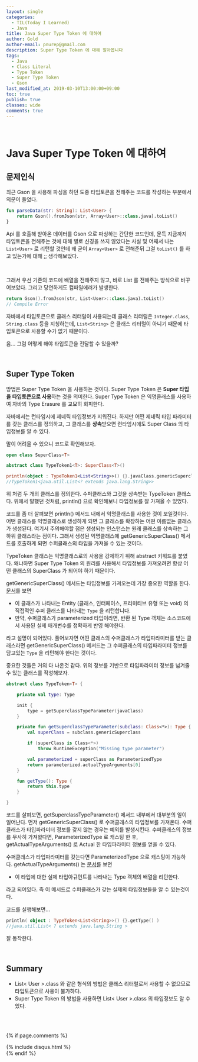 ```yaml
---
layout: single
categories:
  - TIL(Today I Learned)
  - Java
title: Java Super Type Token 에 대하여
author: Gold
author-email: pnurep@gmail.com
description: Super Type Token 에 대해 알아봅니다
tags:
  - Java
  - Class Literal
  - Type Token
  - Super Type Token
  - Gson
last_modified_at: 2019-03-10T13:00:00+09:00
toc: true
publish: true
classes: wide
comments: true
---
```


<br>

# Java Super Type Token 에 대하여

## 문제인식

최근 Gson 을 사용해 파싱을 하던 도중 타입토큰을 전해주는 코드를 작성하는 부분에서 의문이 들었다.

```kotlin
fun parseData(str: String): List<User> {
    return Gson().fromJson(str, Array<User>::class.java).toList()
}
```

Api 를 호출해 받아온 데이터를 Gson 으로 파싱하는 간단한 코드인데, 문득 지금까지 타입토큰을 전해주는 것에 대해 별로 신경을 쓰지 않았다는 사실 및 어째서 나는 ```List<User>``` 로 리턴할 것인데 왜 굳이 ```Array<User>``` 로 전해준뒤 그걸 ```toList()``` 를 하고 있는가에 대해 ;; 생각해보았다.

<br>

그래서 우선 기존의 코드에 배열을 전해주지 않고, 바로 List 를 전해주는 방식으로 바꾸어보았다.
그리고 당연하게도 컴파일에러가 발생한다.

```kotlin
return Gson().fromJson(str, List<User>::class.java).toList()
// Compile Error
```

자바에서 타입토큰으로 클래스 리터럴이 사용되는데 클래스 리터럴은 ```Integer.class```, ```String.class``` 등을 지칭하는데, ```List<String>``` 은 클래스 리터럴이 아니기 때문에 타입토큰으로 사용할 수가 없기 때문이다.

음... 그럼 어떻게 해야 타입토큰을 전달할 수 있을까?



<br>



## Super Type Token

방법은 Super Type Token 을 사용하는 것이다. Super Type Token 은 <b>Super 타입을 타입토큰으로 사용</b>하는 것을 의미한다.
Super Type Token 은 익명클래스를 사용하여 자바의 Type Erasure 를 교묘히 회피한다.

자바에서는 런타임시에 제네릭 타입정보가 지워진다. 하지만 어떤 제네릭 타입 파라미터를 갖는 클래스를 정의하고, 그 클래스를 <b>상속</b>받으면 런타임시에도 Super Class 의 타입정보를 알 수 있다.

말이 어려울 수 있으니 코드로 확인해보자.

```kotlin
open class SuperClass<T>

abstract class TypeToken1<T>: SuperClass<T>()

println(object : TypeToken1<List<String>>() {}.javaClass.genericSuperclass)
//TypeToken1<java.util.List<? extends java.lang.String>>
```

위 처럼 두 개의 클래스를 정의한다. 수퍼클래스와 그것을 상속받는 TypeToken 클래스다. 위에서 말했던 것처럼, println() 으로 확인해보니 타입정보를 잘 가져올 수 있었다.

코드를 좀 더 살펴보면 println() 메서드 내에서 익명클래스를 사용한 것이 보일것이다. 어떤 클래스를 익명클래스로 생성하게 되면 그 클래스를 확장하는 어떤 이름없는 클래스가 생성된다. 여기서 주의해야할 점은 생성되는 인스턴스는 원래 클래스를 상속하는 그 하위 클래스라는 점이다. 그래서 생성된 익명클래스에 getGenericSuperClass() 메서드를 호출하게 되면 수퍼클래스의 타입을 가져올 수 있는 것이다.

TypeToken 클래스는 익명클래스로의 사용을 강제하기 위해 abstract 키워드를 붙였다. 왜냐하면 Super Type Token 의 원리를 사용해서 타입정보를 가져오려면 항상 어떤 클래스의 SuperClass 가 되어야 하기 때문이다.

getGenericSuperClass() 메서드는 타입정보를 가져오는데 가장 중요한 역할을 한다. [문서](https://docs.oracle.com/javase/8/docs/api/java/lang/Class.html#getGenericSuperclass--)를 보면
* 이 클래스가 나타내는 Entity (클래스, 인터페이스, 프리미티브 유형 또는 void) 의 직접적인 수퍼 클래스를 나타내는 ```Type``` 을 리턴합니다.
* 만약, 수퍼클래스가 parameterized 타입이라면, 반환 된 Type 객체는 소스코드에서 사용된 실제 매개변수를 정확하게 반영 해야한다.

라고 설명이 되어있다. 풀어보자면 어떤 클래스의 수퍼클래스가 타입파라미터를 받는 클래스라면 getGenericSuperClass() 메서드는 그 수퍼클래스의 타입파라미터 정보를 담고있는 ```Type``` 을 리턴해야 한다는 것이다.



중요한 것들은 거의 다 나온것 같다. 위의 정보를 기반으로 타입파라미터 정보를 넘겨줄 수 있는 클래스를 작성해보자.

```kotlin
abstract class TypeToken<T> {

    private val type: Type

    init {
        type = getSuperclassTypeParameter(javaClass)
    }

    private fun getSuperclassTypeParameter(subclass: Class<*>): Type {
        val superClass = subclass.genericSuperclass

        if (superClass is Class<*>)
            throw RuntimeException("Missing type parameter")

        val parameterized = superClass as ParameterizedType
        return parameterized.actualTypeArguments[0]
    }

    fun getType(): Type {
        return this.type
    }

}
```

코드를 살펴보면, getSuperclassTypeParameter() 메서드 내부에서 대부분의 일이 일어난다. 먼저 getGenericSuperClass() 로 수퍼클래스의 타입정보를 가져온다. 수퍼클래스가 타입파라미터 정보를 갖지 않는 경우는 예외를 발생시킨다. 수퍼클래스의 정보를 무사히 가져왔다면, ParameterizedType 로 캐스팅 한 후, getActualTypeArguments() 로 Actual 한 타입파라미터 정보를 얻을 수 있다.

수퍼클래스가 타입파라미터를 갖는다면 ParameterizedType 으로 캐스팅이 가능하다. getActualTypeArguments() 는 [문서](https://docs.oracle.com/javase/8/docs/api/java/lang/reflect/ParameterizedType.html#getActualTypeArguments--)를 보면
* 이 타입에 대한 실제 타입아규먼트를 나타내는 Type 객체의 배열을 리턴한다.

라고 되어있다. 즉 이 메서드로 수퍼클래스가 갖는 실제의 타입정보들을 알 수 있는것이다.


코드를 실행해보면...

```kotlin
println( object : TypeToken<List<String>>() {}.getType() )
//java.util.List< ? extends java.lang.String >
```

잘 동작한다.




<br>




## Summary

* List< User >.class 와 같은 형식의 방법은 클래스 리터럴로서 사용할 수 없으므로 타입토큰으로 사용이 불가하다.
* Super Type Token 의 방법을 사용하면 List< User >.class 의 타입정보도 알 수 있다.


<br><br>


{% if page.comments %}
<div id="post-disqus" class="container">
{% include disqus.html %}
</div>
{% endif %}


























